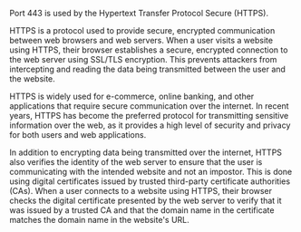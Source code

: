 Port 443 is used by the Hypertext Transfer Protocol Secure (HTTPS).

HTTPS is a protocol used to provide secure, encrypted communication between web browsers and web servers. When a user visits a website using HTTPS, their browser establishes a secure, encrypted connection to the web server using SSL/TLS encryption. This prevents attackers from intercepting and reading the data being transmitted between the user and the website.

HTTPS is widely used for e-commerce, online banking, and other applications that require secure communication over the internet. In recent years, HTTPS has become the preferred protocol for transmitting sensitive information over the web, as it provides a high level of security and privacy for both users and web applications.

In addition to encrypting data being transmitted over the internet, HTTPS also verifies the identity of the web server to ensure that the user is communicating with the intended website and not an impostor. This is done using digital certificates issued by trusted third-party certificate authorities (CAs). When a user connects to a website using HTTPS, their browser checks the digital certificate presented by the web server to verify that it was issued by a trusted CA and that the domain name in the certificate matches the domain name in the website's URL.